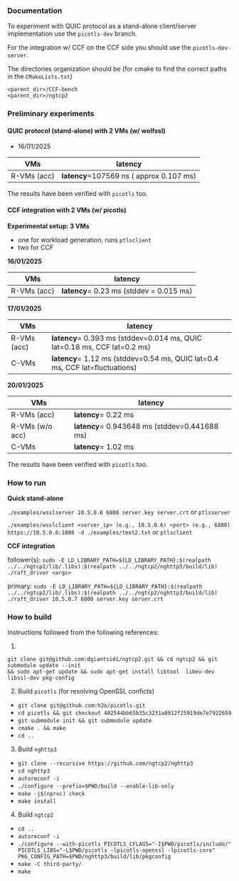 ### Documentation

To experiment with QUIC protocol as a stand-alone client/server implementation use the `picotls-dev` branch.

For the integration w/ CCF on the CCF side you should use the `picotls-dev-server`.

The directories organization should be (for cmake to find the correct paths in the `CMakeLists.txt`)
```
<parent_dir>/CCF-bench
<parent_dir>/ngtcp2
```



### Preliminary experiments 

#### QUIC protocol (stand-alone) with 2 VMs (w/ wolfssl) 

- 16/01/2025
  
| VMs   |  latency  |
|---|---|
| R-VMs (acc)  | **latency**=107569 ns ( approx 0.107 ms)|

The results have been verified with `picotls` too.


#### CCF integration with 2 VMs (w/ picotls) 

**Experimental setup: 3 VMs**
- one for workload generation, runs `ptlsclient`
- two for CCF
  
**16/01/2025**
  
| VMs   |  latency  |
|---|---|
| R-VMs (acc)  | **latency**= 0.23 ms (stddev = 0.015 ms) |

**17/01/2025**
  
| VMs   |  latency  |
|---|---|
| R-VMs (acc)  | **latency**= 0.393 ms (stddev=0.014 ms, QUIC lat=0.18 ms, CCF lat=0.2 ms)|
| C-VMs   | **latency**= 1.12 ms (stddev=0.54 ms, QUIC lat=0.4 ms, CCF lat=fluctuations)|


**20/01/2025**
  
| VMs   |  latency  |
|---|---|
| R-VMs (acc)  | **latency**= 0.22 ms|
| R-VMs (w/o acc)  | **latency**= 0.943648 ms (stddev=0.441688 ms)|
| C-VMs   | **latency**= 1.02 ms|


The results have been verified with `picotls` too.

### How to run

**Quick stand-alone**

`./examples/wsslserver 10.5.0.6 6800 server.key server.crt` or `ptlsserver`

`./examples/wsslclient <server_ip> (e.g., 10.5.0.6) <port> (e.g., 6800) https://10.5.0.6:1800 -d ./examples/text2.txt` or `ptlsclient`

**CCF integration**

follower(s): `sudo -E LD_LIBRARY_PATH=${LD_LIBRARY_PATH}:$(realpath ../../ngtcp2/lib/.libs):$(realpath ../../ngtcp2/nghttp3/build/lib) ./raft_driver <args>`

primary: `sudo -E LD_LIBRARY_PATH=${LD_LIBRARY_PATH}:$(realpath ../../ngtcp2/lib/.libs):$(realpath ../../ngtcp2/nghttp3/build/lib) ./raft_driver 10.5.0.7 6800 server.key server.crt`



### How to build

Instructions followed from the following references:

1)
```
git clone git@github.com:dgiantsidi/ngtcp2.git && cd ngtcp2 && git submodule update --init
&& sudo apt-get update && sudo apt-get install libtool  libev-dev libssl-dev pkg-config
```
2)  Build `picotls` (for resolving OpenSSL conficts)
  - `git clone git@github.com:h2o/picotls.git`
  - `cd picotls && git checkout 402544bb65b35c3231a8912f25919de7e7922659`
  - `git submodule init && git submodule update`
  - `cmake . && make`
  - `cd ..`
    
3) Build `nghttp3`
  - `git clone --recursive https://github.com/ngtcp2/nghttp3`
  - `cd nghttp3`
  - `autoreconf -i`
  - `./configure --prefix=$PWD/build --enable-lib-only`
  - `make -j$(nproc) check`
  - `make install`
    
4) Build `ngtcp2`
  - `cd ..`
  - `autoreconf -i`
  - `./configure --with-picotls PICOTLS_CFLAGS="-I$PWD/picotls/include/" PICOTLS_LIBS="-L$PWD/picotls -lpicotls-openssl -lpicotls-core" PKG_CONFIG_PATH=$PWD/nghttp3/build/lib/pkgconfig`
  - `make -C third-party/`
  - `make`
